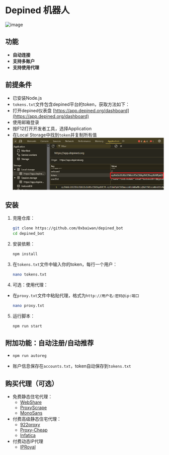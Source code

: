 # Depined 机器人

![image](https://github.com/user-attachments/assets/3d2050ee-36b4-43d3-81e3-ac5e638d212c)


## 功能

- **自动连接**
- **支持多账户**
- **支持使用代理**

## 前提条件

- 已安装Node.js
- `tokens.txt`文件包含depined平台的token，获取方法如下：
- 打开depined仪表盘 [https://app.depined.org/dashboard](https://app.depined.org/dashboard)
- 使用邮箱登录
- 按F12打开开发者工具，选择Application
- 在Local Storage中找到`token`并复制所有值
    ![token](image-1.png)

## 安装

1. 克隆仓库：
    ```sh
    git clone https://github.com/0xbaiwan/depined_bot
    cd depined_bot
    ```

2. 安装依赖：
    ```sh
    npm install
    ```
3. 在`tokens.txt`文件中输入你的token，每行一个用户：
    ```sh
    nano tokens.txt
    ```
4. 可选：使用代理：
- 在`proxy.txt`文件中粘贴代理，格式为`http://用户名:密码@ip:端口`
    ```sh
    nano proxy.txt
    ```
5. 运行脚本：
    ```sh
    npm run start
    ```

## 附加功能：自动注册/自动推荐
-   ```bash
    npm run autoreg
    ```
- 账户信息保存在`accounts.txt`，token自动保存到`tokens.txt`

## 购买代理（可选）

- 免费静态住宅代理：
   - [WebShare](https://www.webshare.io/?referral_code=gtw7lwqqelgu)
   - [ProxyScrape](https://proxyscrape.com/)
   - [MonoSans](https://github.com/monosans/proxy-list)
- 付费高级静态住宅代理：
   - [922proxy](https://www.922proxy.com/register?inviter_code=d6416857)
   - [Proxy-Cheap](https://app.proxy-cheap.com/r/Pd6sqg)
   - [Infatica](https://dashboard.infatica.io/aff.php?aff=580)
- 付费动态IP代理
   - [IPRoyal](https://iproyal.com/?r=733417)

